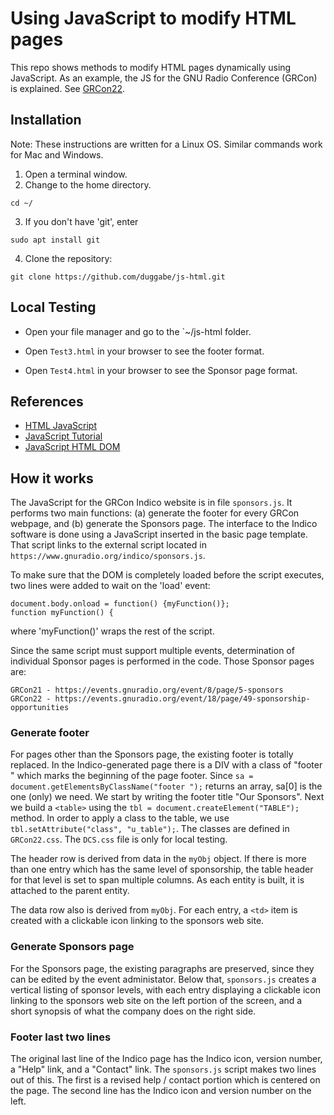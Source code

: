 # Using JavaScript to modify HTML pages

This repo shows methods to modify HTML pages dynamically using JavaScript. As an example, the JS for the GNU Radio Conference (GRCon) is explained. See [GRCon22](https://events.gnuradio.org/event/18/overview).

## Installation

Note: These instructions are written for a Linux OS. Similar commands work for Mac and Windows.

1. Open a terminal window.
2. Change to the home directory.  
```
cd ~/  
```
3. If you don't have 'git', enter  
```
sudo apt install git  
```
4. Clone the repository:  
```
git clone https://github.com/duggabe/js-html.git
```

## Local Testing

* Open your file manager and go to the `~/js-html folder.

* Open `Test3.html` in your browser to see the footer format.

* Open `Test4.html` in your browser to see the Sponsor page format.

## References

* [HTML JavaScript](https://www.w3schools.com/html/html_scripts.asp)
* [JavaScript Tutorial](https://www.w3schools.com/js/default.asp)
* [JavaScript HTML DOM](https://www.w3schools.com/js/js_htmldom.asp)

## How it works

The JavaScript for the GRCon Indico website is in file `sponsors.js`. It performs two main functions: (a) generate the footer for every GRCon webpage, and (b) generate the Sponsors page. The interface to the Indico software is done using a JavaScript inserted in the basic page template. That script links to the external script located in `https://www.gnuradio.org/indico/sponsors.js`.

To make sure that the DOM is completely loaded before the script executes, two lines were added to wait on the 'load' event:

    document.body.onload = function() {myFunction()};  
    function myFunction() {  

where 'myFunction()' wraps the rest of the script.

Since the same script must support multiple events, determination of individual Sponsor pages is performed in the code. Those Sponsor pages are:

    GRCon21 - https://events.gnuradio.org/event/8/page/5-sponsors  
    GRCon22 - https://events.gnuradio.org/event/18/page/49-sponsorship-opportunities  

### Generate footer

For pages other than the Sponsors page, the existing footer is totally replaced. In the Indico-generated page there is a DIV with a class of "footer " which marks the beginning of the page footer. Since `sa = document.getElementsByClassName("footer ");` returns an array, sa[0] is the one (only) we need. We start by writing the footer title "Our Sponsors". Next we build a `<table>` using the `tbl = document.createElement("TABLE");` method. In order to apply a class to the table, we use `tbl.setAttribute("class", "u_table");`. The classes are defined in `GRCon22.css`. The `DCS.css` file is only for local testing.

The header row is derived from data in the `myObj` object. If there is more than one entry which has the same level of sponsorship, the table header for that level is set to span multiple columns. As each entity is built, it is attached to the parent entity.

The data row also is derived from `myObj`. For each entry, a `<td>` item is created with a clickable icon linking to the sponsors web site.

### Generate Sponsors page

For the Sponsors page, the existing paragraphs are preserved, since they can be edited by the event administator. Below that, `sponsors.js` creates a vertical listing of sponsor levels, with each entry displaying a clickable icon linking to the sponsors web site on the left portion of the screen, and a short synopsis of what the company does on the right side.

### Footer last two lines

The original last line of the Indico page has the Indico icon, version number, a "Help" link, and a "Contact" link. The `sponsors.js` script makes two lines out of this. The first is a revised help / contact portion which is centered on the page. The second line has the Indico icon and version number on the left.

